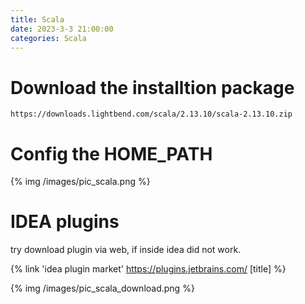 ```yaml
---
title: Scala
date: 2023-3-3 21:00:00
categories: Scala
---
```


# Download the installtion package

```shell
https://downloads.lightbend.com/scala/2.13.10/scala-2.13.10.zip
```

# Config the HOME_PATH

{% img /images/pic_scala.png %}

<!-- more -->

# IDEA plugins

try download plugin via web, if inside idea did not work.

{% link 'idea plugin market' https://plugins.jetbrains.com/ [title] %}

{% img /images/pic_scala_download.png %}